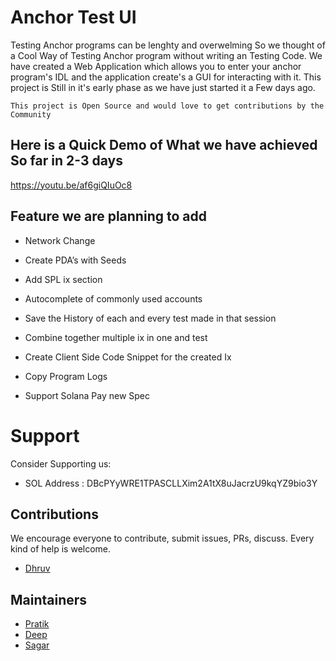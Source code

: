 # Anchor Test UI

Testing Anchor programs can be lenghty and overwelming So we thought of a Cool Way of Testing Anchor program without writing an Testing Code. We have created a Web Application which allows you to enter your anchor program's IDL and the application create's a GUI for interacting with it. This project is Still in it's early phase as we have just started it a Few days ago.

`This project is Open Source and would love to get contributions by the Community`

## Here is a Quick Demo of What we have achieved So far in 2-3 days

https://youtu.be/af6giQIuOc8

## Feature we are planning to add

- Network Change
- Create PDA’s with Seeds
- Add SPL ix section

- Autocomplete of commonly used accounts

- Save the History of each and every test made in that session

- Combine together multiple ix in one and test

- Create Client Side Code Snippet for the created Ix

- Copy Program Logs
- Support Solana Pay new Spec

# Support

Consider Supporting us:

- SOL Address : DBcPYyWRE1TPASCLLXim2A1tX8uJacrzU9kqYZ9bio3Y

## Contributions

We encourage everyone to contribute, submit issues, PRs, discuss. Every kind of help is welcome.

- [Dhruv](https://github.com/dhruvsol)

## Maintainers

- [Pratik](https://github.com/0xPratik)
- [Deep](https://github.com/0xdeepmehta)
- [Sagar](https://github.com/Sagargajare)
